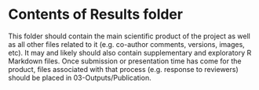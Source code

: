 # Contents of Results folder

This folder should contain the main scientific product of the project
as well as all other files related to it (e.g. co-author comments,
versions, images, etc). It may and likely should also contain
supplementary and exploratory R Markdown files. Once submission or
presentation time has come for the product, files associated with that
process (e.g. response to reviewers) should be placed in 03-Outputs/Publication.

